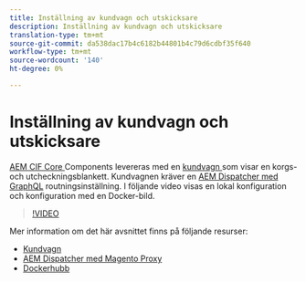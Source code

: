 ```yaml
---
title: Inställning av kundvagn och utskicksare
description: Inställning av kundvagn och utskicksare
translation-type: tm+mt
source-git-commit: da538dac17b4c6182b44801b4c79d6cdbf35f640
workflow-type: tm+mt
source-wordcount: '140'
ht-degree: 0%

---
```



# Inställning av kundvagn och utskicksare

[AEM CIF Core ](https://github.com/adobe/aem-core-cif-components) Components levereras med en  [kundvagn ](https://github.com/adobe/aem-core-cif-components/tree/master/ui.apps/src/main/content/jcr_root/apps/core/cif/components/commerce/minicart/v1/minicart) som visar en korgs- och utcheckningsblankett. Kundvagnen kräver en [AEM Dispatcher med GraphQL](https://github.com/adobe/aem-core-cif-components/blob/master/dispatcher) routningsinställning. I följande video visas en lokal konfiguration och konfiguration med en Docker-bild.

>[!VIDEO](https://video.tv.adobe.com/v/29656/?quality=12)

Mer information om det här avsnittet finns på följande resurser:

- [Kundvagn](https://github.com/adobe/aem-core-cif-components/tree/master/ui.apps/src/main/content/jcr_root/apps/core/cif/components/commerce/minicart/v1/minicart)
- [AEM Dispatcher med Magento Proxy](https://github.com/adobe/aem-core-cif-components/tree/master/dispatcher)
- [Dockerhubb](https://hub.docker.com/)

